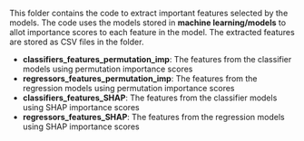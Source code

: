 This folder contains the code to extract important features selected by the models. The code uses the models stored in **machine learning/models** to allot importance scores to each feature in the model. The extracted features are stored as CSV files in the folder.

- **classifiers_features_permutation_imp**: The features from the classifier models using permutation importance scores
- **regressors_features_permutation_imp**: The features from the regression models using permutation importance scores
- **classifiers_features_SHAP**: The features from the classifier models using SHAP importance scores
- **regressors_features_SHAP**: The features from the regression models using SHAP importance scores